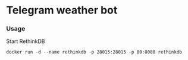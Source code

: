 # Telegram weather bot


### Usage
Start RethinkDB
```shell script
docker run -d --name rethinkdb -p 28015:28015 -p 80:8080 rethinkdb
```
